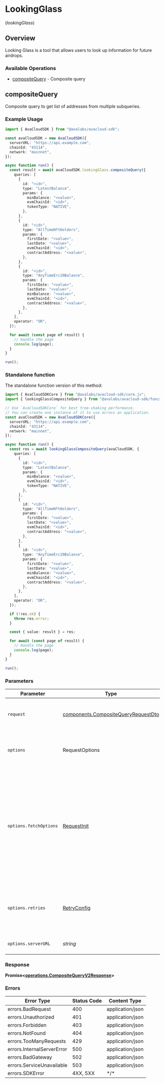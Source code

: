 # LookingGlass
(*lookingGlass*)

## Overview

Looking Glass is a tool that allows users to look up information for future airdrops.

### Available Operations

* [compositeQuery](#compositequery) - Composite query

## compositeQuery

Composite query to get list of addresses from multiple subqueries.

### Example Usage

```typescript
import { AvaCloudSDK } from "@avalabs/avacloud-sdk";

const avaCloudSDK = new AvaCloudSDK({
  serverURL: "https://api.example.com",
  chainId: "43114",
  network: "mainnet",
});

async function run() {
  const result = await avaCloudSDK.lookingGlass.compositeQuery({
    queries: [
      {
        id: "<id>",
        type: "LatestBalance",
        params: {
          minBalance: "<value>",
          evmChainId: "<id>",
          tokenType: "NATIVE",
        },
      },
      {
        id: "<id>",
        type: "AllTimeNftHolders",
        params: {
          firstDate: "<value>",
          lastDate: "<value>",
          evmChainId: "<id>",
          contractAddress: "<value>",
        },
      },
      {
        id: "<id>",
        type: "AnyTimeErc20Balance",
        params: {
          firstDate: "<value>",
          lastDate: "<value>",
          minBalance: "<value>",
          evmChainId: "<id>",
          contractAddress: "<value>",
        },
      },
    ],
    operator: "OR",
  });

  for await (const page of result) {
    // Handle the page
    console.log(page);
  }
}

run();
```

### Standalone function

The standalone function version of this method:

```typescript
import { AvaCloudSDKCore } from "@avalabs/avacloud-sdk/core.js";
import { lookingGlassCompositeQuery } from "@avalabs/avacloud-sdk/funcs/lookingGlassCompositeQuery.js";

// Use `AvaCloudSDKCore` for best tree-shaking performance.
// You can create one instance of it to use across an application.
const avaCloudSDK = new AvaCloudSDKCore({
  serverURL: "https://api.example.com",
  chainId: "43114",
  network: "mainnet",
});

async function run() {
  const res = await lookingGlassCompositeQuery(avaCloudSDK, {
    queries: [
      {
        id: "<id>",
        type: "LatestBalance",
        params: {
          minBalance: "<value>",
          evmChainId: "<id>",
          tokenType: "NATIVE",
        },
      },
      {
        id: "<id>",
        type: "AllTimeNftHolders",
        params: {
          firstDate: "<value>",
          lastDate: "<value>",
          evmChainId: "<id>",
          contractAddress: "<value>",
        },
      },
      {
        id: "<id>",
        type: "AnyTimeErc20Balance",
        params: {
          firstDate: "<value>",
          lastDate: "<value>",
          minBalance: "<value>",
          evmChainId: "<id>",
          contractAddress: "<value>",
        },
      },
    ],
    operator: "OR",
  });

  if (!res.ok) {
    throw res.error;
  }

  const { value: result } = res;

  for await (const page of result) {
    // Handle the page
    console.log(page);
  }
}

run();
```

### Parameters

| Parameter                                                                                                                                                                      | Type                                                                                                                                                                           | Required                                                                                                                                                                       | Description                                                                                                                                                                    |
| ------------------------------------------------------------------------------------------------------------------------------------------------------------------------------ | ------------------------------------------------------------------------------------------------------------------------------------------------------------------------------ | ------------------------------------------------------------------------------------------------------------------------------------------------------------------------------ | ------------------------------------------------------------------------------------------------------------------------------------------------------------------------------ |
| `request`                                                                                                                                                                      | [components.CompositeQueryRequestDto](../../models/components/compositequeryrequestdto.md)                                                                                     | :heavy_check_mark:                                                                                                                                                             | The request object to use for the request.                                                                                                                                     |
| `options`                                                                                                                                                                      | RequestOptions                                                                                                                                                                 | :heavy_minus_sign:                                                                                                                                                             | Used to set various options for making HTTP requests.                                                                                                                          |
| `options.fetchOptions`                                                                                                                                                         | [RequestInit](https://developer.mozilla.org/en-US/docs/Web/API/Request/Request#options)                                                                                        | :heavy_minus_sign:                                                                                                                                                             | Options that are passed to the underlying HTTP request. This can be used to inject extra headers for examples. All `Request` options, except `method` and `body`, are allowed. |
| `options.retries`                                                                                                                                                              | [RetryConfig](../../lib/utils/retryconfig.md)                                                                                                                                  | :heavy_minus_sign:                                                                                                                                                             | Enables retrying HTTP requests under certain failure conditions.                                                                                                               |
| `options.serverURL`                                                                                                                                                            | *string*                                                                                                                                                                       | :heavy_minus_sign:                                                                                                                                                             | An optional server URL to use.                                                                                                                                                 |

### Response

**Promise\<[operations.CompositeQueryV2Response](../../models/operations/compositequeryv2response.md)\>**

### Errors

| Error Type                 | Status Code                | Content Type               |
| -------------------------- | -------------------------- | -------------------------- |
| errors.BadRequest          | 400                        | application/json           |
| errors.Unauthorized        | 401                        | application/json           |
| errors.Forbidden           | 403                        | application/json           |
| errors.NotFound            | 404                        | application/json           |
| errors.TooManyRequests     | 429                        | application/json           |
| errors.InternalServerError | 500                        | application/json           |
| errors.BadGateway          | 502                        | application/json           |
| errors.ServiceUnavailable  | 503                        | application/json           |
| errors.SDKError            | 4XX, 5XX                   | \*/\*                      |